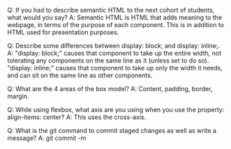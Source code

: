 Q: If you had to describe semantic HTML to the next cohort of students, what would you say?
A: Semantic HTML is HTML that adds meaning to the webpage, in terms of the purpose of each component. This is in addition to HTML used for presentation purposes.

Q: Describe some differences between display: block; and display: inline;.
A: "display: block;" causes that component to take up the entire width, not tolerating any components on the same line as it (unless set to do so). "display: inline;" causes that component to take up only the width it needs, and can sit on the same line as other components.

Q: What are the 4 areas of the box model?
A: Content, padding, border, margin.

Q: While using flexbox, what axis are you using when you use the property: align-items: center?
A: This uses the cross-axis.

Q: What is the git command to commit staged changes as well as write a message?
A: git commit -m